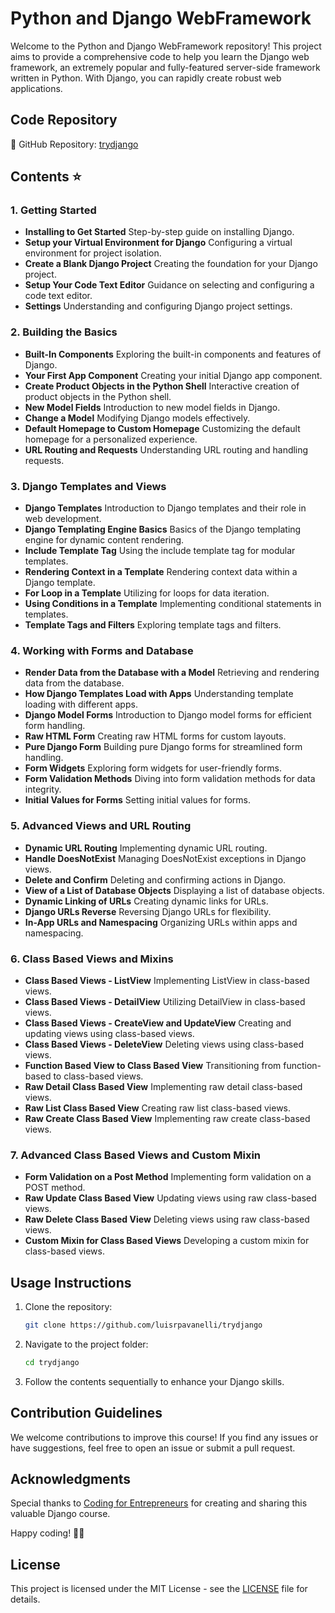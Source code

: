 # Python and Django WebFramework

Welcome to the Python and Django WebFramework repository! This project aims to provide a comprehensive code to help you learn the Django web framework, an extremely popular and fully-featured server-side framework written in Python. With Django, you can rapidly create robust web applications.

## Code Repository

🔗 GitHub Repository: [trydjango](https://github.com/luisrpavanelli/trydjango)

## Contents ⭐️

### 1. **Getting Started**
   - **Installing to Get Started** Step-by-step guide on installing Django.
   - **Setup your Virtual Environment for Django** Configuring a virtual environment for project isolation.
   - **Create a Blank Django Project** Creating the foundation for your Django project.
   - **Setup Your Code Text Editor** Guidance on selecting and configuring a code text editor.
   - **Settings** Understanding and configuring Django project settings.

### 2. **Building the Basics**
   - **Built-In Components** Exploring the built-in components and features of Django.
   - **Your First App Component** Creating your initial Django app component.
   - **Create Product Objects in the Python Shell** Interactive creation of product objects in the Python shell.
   - **New Model Fields** Introduction to new model fields in Django.
   - **Change a Model** Modifying Django models effectively.
   - **Default Homepage to Custom Homepage** Customizing the default homepage for a personalized experience.
   - **URL Routing and Requests** Understanding URL routing and handling requests.

### 3. **Django Templates and Views**
   - **Django Templates** Introduction to Django templates and their role in web development.
   - **Django Templating Engine Basics** Basics of the Django templating engine for dynamic content rendering.
   - **Include Template Tag** Using the include template tag for modular templates.
   - **Rendering Context in a Template** Rendering context data within a Django template.
   - **For Loop in a Template** Utilizing for loops for data iteration.
   - **Using Conditions in a Template** Implementing conditional statements in templates.
   - **Template Tags and Filters** Exploring template tags and filters.

### 4. **Working with Forms and Database**
   - **Render Data from the Database with a Model** Retrieving and rendering data from the database.
   - **How Django Templates Load with Apps** Understanding template loading with different apps.
   - **Django Model Forms** Introduction to Django model forms for efficient form handling.
   - **Raw HTML Form** Creating raw HTML forms for custom layouts.
   - **Pure Django Form** Building pure Django forms for streamlined form handling.
   - **Form Widgets** Exploring form widgets for user-friendly forms.
   - **Form Validation Methods** Diving into form validation methods for data integrity.
   - **Initial Values for Forms** Setting initial values for forms.

### 5. **Advanced Views and URL Routing**
   - **Dynamic URL Routing** Implementing dynamic URL routing.
   - **Handle DoesNotExist** Managing DoesNotExist exceptions in Django views.
   - **Delete and Confirm** Deleting and confirming actions in Django.
   - **View of a List of Database Objects** Displaying a list of database objects.
   - **Dynamic Linking of URLs** Creating dynamic links for URLs.
   - **Django URLs Reverse** Reversing Django URLs for flexibility.
   - **In-App URLs and Namespacing** Organizing URLs within apps and namespacing.

### 6. **Class Based Views and Mixins**
   - **Class Based Views - ListView** Implementing ListView in class-based views.
   - **Class Based Views - DetailView** Utilizing DetailView in class-based views.
   - **Class Based Views - CreateView and UpdateView** Creating and updating views using class-based views.
   - **Class Based Views - DeleteView** Deleting views using class-based views.
   - **Function Based View to Class Based View** Transitioning from function-based to class-based views.
   - **Raw Detail Class Based View** Implementing raw detail class-based views.
   - **Raw List Class Based View** Creating raw list class-based views.
   - **Raw Create Class Based View** Implementing raw create class-based views.

### 7. **Advanced Class Based Views and Custom Mixin**
   - **Form Validation on a Post Method** Implementing form validation on a POST method.
   - **Raw Update Class Based View** Updating views using raw class-based views.
   - **Raw Delete Class Based View** Deleting views using raw class-based views.
   - **Custom Mixin for Class Based Views** Developing a custom mixin for class-based views.


## Usage Instructions

1. Clone the repository:
   ```bash
   git clone https://github.com/luisrpavanelli/trydjango
   ```

2. Navigate to the project folder:
   ```bash
   cd trydjango
   ```

3. Follow the contents sequentially to enhance your Django skills.

## Contribution Guidelines

We welcome contributions to improve this course! If you find any issues or have suggestions, feel free to open an issue or submit a pull request.

## Acknowledgments

Special thanks to [Coding for Entrepreneurs](https://codingforentrepreneurs.com/) for creating and sharing this valuable Django course.

Happy coding! 🐍🚀

## License

This project is licensed under the MIT License - see the [LICENSE](LICENSE) file for details.
